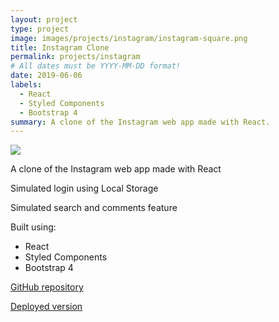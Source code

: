 ```yaml
---
layout: project
type: project
image: images/projects/instagram/instagram-square.png
title: Instagram Clone
permalink: projects/instagram
# All dates must be YYYY-MM-DD format!
date: 2019-06-06
labels:
  - React
  - Styled Components
  - Bootstrap 4
summary: A clone of the Instagram web app made with React.
---
```


<img class="ui image" src="{{ site.baseurl }}/images/projects/instagram/instagram.jpg">

<p>A clone of the Instagram web app made with React</p>

<p>Simulated login using Local Storage</p>

<p>Simulated search and comments feature</p>

Built using:
- React
- Styled Components
- Bootstrap 4

<a href="https://github.com/daquinons/React-Insta-Clone"><i class="large github icon"></i>GitHub repository</a>
<p><a href="https://david-react-insta.netlify.com"><i class="large world icon"></i>Deployed version</a></p>
